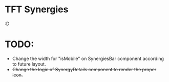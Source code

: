 # TFT Synergies

:D

# TODO:

- Change the width for "isMobile" on SynergiesBar component according to future layout.
- ~~Change the logic of SynergyDetails component to render the proper icon.~~
